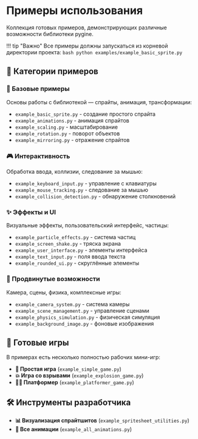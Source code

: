 # Примеры использования

Коллекция готовых примеров, демонстрирующих различные возможности библиотеки pygine.

!!! tip "Важно"
    Все примеры должны запускаться из корневой директории проекта:
    ```bash
    python examples/example_basic_sprite.py
    ```

## 📂 Категории примеров

### 🎯 Базовые примеры
Основы работы с библиотекой — спрайты, анимация, трансформации:
- `example_basic_sprite.py` - создание простого спрайта
- `example_animations.py` - анимация спрайтов
- `example_scaling.py` - масштабирование
- `example_rotation.py` - поворот объектов
- `example_mirroring.py` - отражение спрайтов

### 🎮 Интерактивность  
Обработка ввода, коллизии, следование за мышью:
- `example_keyboard_input.py` - управление с клавиатуры
- `example_mouse_tracking.py` - следование за мышью
- `example_collision_detection.py` - обнаружение столкновений

### ✨ Эффекты и UI
Визуальные эффекты, пользовательский интерфейс, частицы:
- `example_particle_effects.py` - система частиц
- `example_screen_shake.py` - тряска экрана
- `example_user_interface.py` - элементы интерфейса
- `example_text_input.py` - поля ввода текста
- `example_rounded_ui.py` - скруглённые элементы

### 🚀 Продвинутые возможности
Камера, сцены, физика, комплексные игры:
- `example_camera_system.py` - система камеры
- `example_scene_management.py` - управление сценами
- `example_physics_simulation.py` - физическая симуляция
- `example_background_image.py` - фоновые изображения

## 🎲 Готовые игры

В примерах есть несколько полностью рабочих мини-игр:

- **🎯 Простая игра** (`example_simple_game.py`)
- **💥 Игра со взрывами** (`example_explosion_game.py`) 
- **🏃‍♂️ Платформер** (`example_platformer_game.py`)

## 🛠️ Инструменты разработчика

- **📊 Визуализация спрайтшитов** (`example_spritesheet_utilities.py`)
- **🎨 Все анимации** (`example_all_animations.py`)

